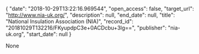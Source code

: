 {
  "date": "2018-10-29T13:22:16.969544", 
  "open_access": false, 
  "target_url": "http://www.nia-uk.org/", 
  "description": null, 
  "end_date": null, 
  "title": "National Insulation Association (NIA)", 
  "record_id": "20181029T132216/FKyupdpC3e+0ACDcbu+3lg==", 
  "publisher": "nia-uk.org", 
  "start_date": null
}

None